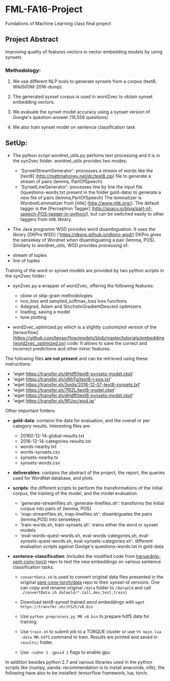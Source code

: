 # FML-FA16-Project
Fundations of Machine Learning class final project

## Project Abstract

Improving quality of features vectors in vector embedding models by using synsets

### Methodology:

1. We use different NLP tools to generate synsets from a corpus (text8, Wiki500M-2016-dump).

2. The generated synset corpus is used in word2vec to obtain synset embedding vectors.

3. We evaluate the synset model accuracy using a synset version of Google's question-answer (19,558 questions)

4. We also train synset model on sentence classification task


## SetUp:

* The python script wordnet_utils.py perfoms text processing and it is in the syn2vec folder. wordnet_utils provides two modes:
    - 'SynsetStreamGenerator': processes a stream of words like the [text8] (http://mattmahoney.net/dc/text8.zip) file
     to generate a stream of pairs (lemma, PartOfSpeech)
    - 'SynsetLineGenerator': processes line by line the input file (lquestions-words.txt present in the folder gold-data)
    to generate a new file of pairs (lemma,PartOfSpeech)
 The lemmatizer is WordnetLemmatizer from [nltk] (http://www.nltk.org/).
 The default tagger is the [Perceptron Tagger] (http://spacy.io/blog/part-of-speech-POS-tagger-in-python/),
 but can be switched easily to other taggers from nltk library.

* The Java programm WSD provides word disambiguation. It uses the library [DKPro WSD] ('https://dkpro.github.io/dkpro-wsd/)
DKPro gives the sensekey of Wordnet when disambiguating a pair (lemma, POS). Similarly to wordnet_utils, WSD provides
processing of:
 - stream of tuples
 - line of tuples

Training of the word or synset models are provided by two python scripts in the syn2vec folder:
* syn2vec.py a wrapper of word2vec, offering the following features:
  - cbow or skip-gram methodologies
  - nce_loss and sampled_softmax_loss loss functions
  - Adagrad, Adam and StochsticGradientDescent optimizers
  - loading, saving a model
  - tsne plotting

* word2vec_optimized.py which is a slightly customized version of the [tensorflow] (https://github.com/tensorflow/models/blob/master/tutorials/embedding/word2vec_optimized.py) code:
 It allows to save the correct and incorrect predictions and other minor features.

The following files **are not present** and can be retrieved using these instructions:
+ 'wget https://transfer.sh/dHdff/text8-synsets-model.ckpt'
+ 'wget https://transfer.sh/oNhTg/text8-l-pos.txt'
+ 'wget https://transfer.sh/3oids/2016-12-07-text8-synsets.txt'
+ 'wget https://transfer.sh/7RlZL/text8-model.ckpt'
+ 'wget https://transfer.sh/dHdff/text8-synsets-model.ckpt'
+ 'wget https://transfer.sh/9fUoc/wsd.jar'

 Other important folders:
 - **gold-data**: contains the data for evaluation, and the overall or per category results.
    Interesting files are:
      - 20160-12-14-global-results.txt
      - 2016-12-14-categories-results.txt
      - words-nearby.txt
      - words-synsets.csv
      - synsets-nearby.tx
      - synsets-words.csv

 - **deliverables**: contains the abstract of the project, the report, the queries used for WordNet database, and plots.
 - **scripts**: the different scripts to perform the transformations of the initial corpus, the training of the model,
   and the model evaluation:
    - 'generate-streamfiles.sh, generate-linefiles.sh': transforms the initial corpus into pairs of (lemma, POS)
    - 'map-streamfiles.sh, map-linefiles.sh': disambiguates the pairs (lemma,POS) into sensekeys
    - 'train-words.sh, train-synsets.sh': trains either the word or synset models
    - 'eval-words-quest-words.sh, eval-words-categories,sh, eval-synsets-quest-words.sh, eval-synsets-categories.sh':
      different evaluation scripts against Goolge's questions-words.txt in gold-data

- **sentence-classification**: Includes the modified code from [harvardnlp-sent-conv-torch](https://github.com/harvardnlp/sent-conv-torch) repo to test the new embeddings on various sentence classification tasks.

     + `convertData.sh` is used to convert original data files presented in the original [sent-conv-torch/data](https://github.com/harvardnlp/sent-conv-torch/tree/master/data) repo to their synset-id versions. One can copy and rename original `/data` folder to `/dataold` and call `./convertData.sh dataold/*.{all,dev,test,train}`

     + Download text8-synset trained word embeddings with `wget https://transfer.sh/JtS2t/v8.bin`

     + Use `python preprocess.py MR v8.bin` to prepare hdf5 data for training.

     + Use `train.sh` to submit job to a TORQUE cluster or use `th main.lua -data MR.hdf5` command to train. Results are printed and saved in `results/` folder.

     + Use `-cudnn 1 -gpuid 1` flags to enable gpu



In addition besides python 2.7 and various libraries used in the python scripts like (numpy, panda: recommendation is
to install anaconda, nltk), the following have also to be installed: tensorflow framework, lua, torch.




